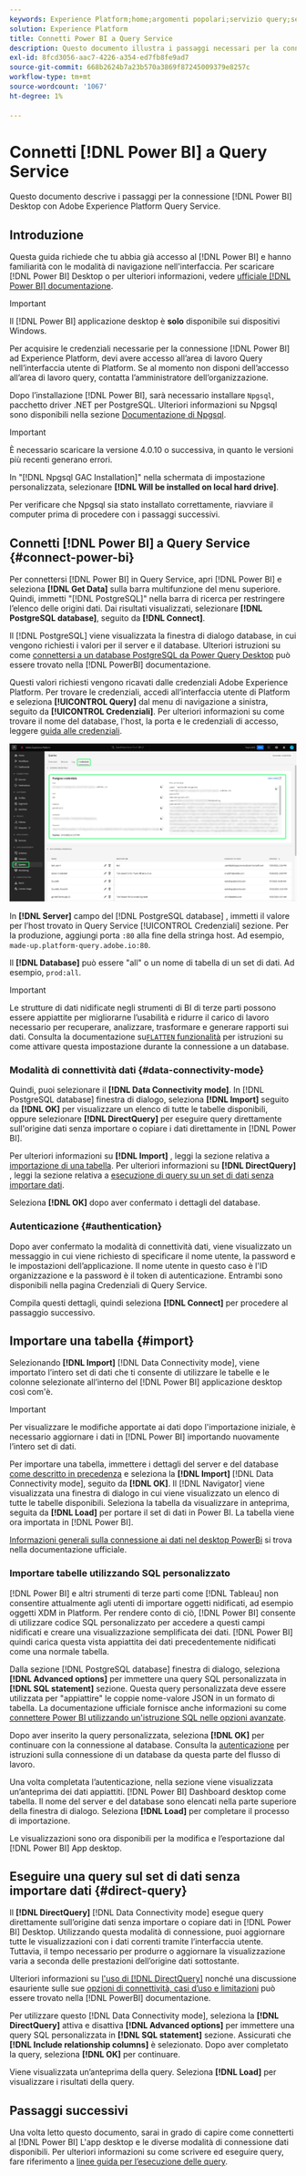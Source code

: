 ```yaml
---
keywords: Experience Platform;home;argomenti popolari;servizio query;servizio query;Power BI;power bi;connettersi al servizio query;
solution: Experience Platform
title: Connetti Power BI a Query Service
description: Questo documento illustra i passaggi necessari per la connessione di Power BI con Adobe Experience Platform Query Service.
exl-id: 8fcd3056-aac7-4226-a354-ed7fb8fe9ad7
source-git-commit: 668b2624b7a23b570a3869f87245009379e8257c
workflow-type: tm+mt
source-wordcount: '1067'
ht-degree: 1%

---
```


# Connetti [!DNL Power BI] a Query Service

Questo documento descrive i passaggi per la connessione [!DNL Power BI] Desktop con Adobe Experience Platform Query Service.

## Introduzione

Questa guida richiede che tu abbia già accesso al [!DNL Power BI] e hanno familiarità con le modalità di navigazione nell&#39;interfaccia. Per scaricare [!DNL Power BI] Desktop o per ulteriori informazioni, vedere [ufficiale [!DNL Power BI] documentazione](https://docs.microsoft.com/it-IT/power-bi/).

>[!IMPORTANT]
>
> Il [!DNL Power BI] applicazione desktop è **solo** disponibile sui dispositivi Windows.

Per acquisire le credenziali necessarie per la connessione [!DNL Power BI] ad Experience Platform, devi avere accesso all’area di lavoro Query nell’interfaccia utente di Platform. Se al momento non disponi dell’accesso all’area di lavoro query, contatta l’amministratore dell’organizzazione.

Dopo l’installazione [!DNL Power BI], sarà necessario installare `Npgsql`, pacchetto driver .NET per PostgreSQL. Ulteriori informazioni su Npgsql sono disponibili nella sezione [Documentazione di Npgsql](https://www.npgsql.org/doc/index.html).

>[!IMPORTANT]
>
>È necessario scaricare la versione 4.0.10 o successiva, in quanto le versioni più recenti generano errori.

In &quot;[!DNL Npgsql GAC Installation]&quot; nella schermata di impostazione personalizzata, selezionare **[!DNL Will be installed on local hard drive]**.

Per verificare che Npgsql sia stato installato correttamente, riavviare il computer prima di procedere con i passaggi successivi.

## Connetti [!DNL Power BI] a Query Service {#connect-power-bi}

Per connettersi [!DNL Power BI] in Query Service, apri [!DNL Power BI] e seleziona **[!DNL Get Data]** sulla barra multifunzione del menu superiore. Quindi, immetti &quot;[!DNL PostgreSQL]&quot; nella barra di ricerca per restringere l’elenco delle origini dati. Dai risultati visualizzati, selezionare **[!DNL PostgreSQL database]**, seguito da **[!DNL Connect]**.

Il [!DNL PostgreSQL] viene visualizzata la finestra di dialogo database, in cui vengono richiesti i valori per il server e il database. Ulteriori istruzioni su come [connettersi a un database PostgreSQL da Power Query Desktop](https://learn.microsoft.com/en-us/power-query/connectors/postgresql#connect-to-a-postgresql-database-from-power-query-desktop) può essere trovato nella [!DNL PowerBI] documentazione.

Questi valori richiesti vengono ricavati dalle credenziali Adobe Experience Platform. Per trovare le credenziali, accedi all’interfaccia utente di Platform e seleziona **[!UICONTROL Query]** dal menu di navigazione a sinistra, seguito da **[!UICONTROL Credenziali]**. Per ulteriori informazioni su come trovare il nome del database, l&#39;host, la porta e le credenziali di accesso, leggere [guida alle credenziali](../ui/credentials.md).

![L’area di lavoro Query di Experience Platform con la scheda Credenziali ed evidenziate le credenziali in Scadenza.](../images/clients/power-bi/query-service-credentials-page.png)

In **[!DNL Server]** campo del [!DNL PostgreSQL database] , immetti il valore per l’host trovato in Query Service [!UICONTROL Credenziali] sezione. Per la produzione, aggiungi porta `:80` alla fine della stringa host. Ad esempio, `made-up.platform-query.adobe.io:80`.

Il **[!DNL Database]** può essere &quot;all&quot; o un nome di tabella di un set di dati. Ad esempio, `prod:all`.

>[!IMPORTANT]
>
>Le strutture di dati nidificate negli strumenti di BI di terze parti possono essere appiattite per migliorarne l’usabilità e ridurre il carico di lavoro necessario per recuperare, analizzare, trasformare e generare rapporti sui dati. Consulta la documentazione su[`FLATTEN` funzionalità](../essential-concepts/flatten-nested-data.md) per istruzioni su come attivare questa impostazione durante la connessione a un database.

### Modalità di connettività dati {#data-connectivity-mode}

Quindi, puoi selezionare il **[!DNL Data Connectivity mode]**. In [!DNL PostgreSQL database] finestra di dialogo, seleziona **[!DNL Import]** seguito da **[!DNL OK]** per visualizzare un elenco di tutte le tabelle disponibili, oppure selezionare **[!DNL DirectQuery]** per eseguire query direttamente sull&#39;origine dati senza importare o copiare i dati direttamente in [!DNL Power BI].

Per ulteriori informazioni su **[!DNL Import]** , leggi la sezione relativa a [importazione di una tabella](#import). Per ulteriori informazioni su **[!DNL DirectQuery]** , leggi la sezione relativa a [esecuzione di query su un set di dati senza importare dati](#direct-query).

Seleziona **[!DNL OK]** dopo aver confermato i dettagli del database.

### Autenticazione {#authentication}

Dopo aver confermato la modalità di connettività dati, viene visualizzato un messaggio in cui viene richiesto di specificare il nome utente, la password e le impostazioni dell’applicazione. Il nome utente in questo caso è l&#39;ID organizzazione e la password è il token di autenticazione. Entrambi sono disponibili nella pagina Credenziali di Query Service.

Compila questi dettagli, quindi seleziona **[!DNL Connect]** per procedere al passaggio successivo.

## Importare una tabella {#import}

Selezionando **[!DNL Import]** [!DNL Data Connectivity mode], viene importato l’intero set di dati che ti consente di utilizzare le tabelle e le colonne selezionate all’interno del [!DNL Power BI] applicazione desktop così com&#39;è.

>[!IMPORTANT]
>
>Per visualizzare le modifiche apportate ai dati dopo l&#39;importazione iniziale, è necessario aggiornare i dati in [!DNL Power BI] importando nuovamente l’intero set di dati.

Per importare una tabella, immettere i dettagli del server e del database [come descritto in precedenza](#connect-power-bi) e seleziona la **[!DNL Import]** [!DNL Data Connectivity mode], seguito da **[!DNL OK]**. Il [!DNL Navigator] viene visualizzata una finestra di dialogo in cui viene visualizzato un elenco di tutte le tabelle disponibili. Seleziona la tabella da visualizzare in anteprima, seguita da **[!DNL Load]** per portare il set di dati in Power BI. La tabella viene ora importata in [!DNL Power BI].

[Informazioni generali sulla connessione ai dati nel desktop PowerBi](https://learn.microsoft.com/en-us/power-bi/connect-data/desktop-quickstart-connect-to-data#connect-to-data) si trova nella documentazione ufficiale.

### Importare tabelle utilizzando SQL personalizzato

[!DNL Power BI] e altri strumenti di terze parti come [!DNL Tableau] non consentire attualmente agli utenti di importare oggetti nidificati, ad esempio oggetti XDM in Platform. Per rendere conto di ciò, [!DNL Power BI] consente di utilizzare codice SQL personalizzato per accedere a questi campi nidificati e creare una visualizzazione semplificata dei dati. [!DNL Power BI] quindi carica questa vista appiattita dei dati precedentemente nidificati come una normale tabella.

Dalla sezione [!DNL PostgreSQL database] finestra di dialogo, seleziona **[!DNL Advanced options]** per immettere una query SQL personalizzata in **[!DNL SQL statement]** sezione. Questa query personalizzata deve essere utilizzata per &quot;appiattire&quot; le coppie nome-valore JSON in un formato di tabella. La documentazione ufficiale fornisce anche informazioni su come [connettere Power BI utilizzando un&#39;istruzione SQL nelle opzioni avanzate](https://learn.microsoft.com/en-us/power-query/connectors/postgresql#connect-using-advanced-options).

Dopo aver inserito la query personalizzata, seleziona **[!DNL OK]** per continuare con la connessione al database. Consulta la [autenticazione](#authentication) per istruzioni sulla connessione di un database da questa parte del flusso di lavoro.

Una volta completata l’autenticazione, nella sezione viene visualizzata un’anteprima dei dati appiattiti. [!DNL Power BI] Dashboard desktop come tabella. Il nome del server e del database sono elencati nella parte superiore della finestra di dialogo. Seleziona **[!DNL Load]** per completare il processo di importazione.

Le visualizzazioni sono ora disponibili per la modifica e l’esportazione dal [!DNL Power BI] App desktop.

## Eseguire una query sul set di dati senza importare dati {#direct-query}

Il **[!DNL DirectQuery]** [!DNL Data Connectivity mode] esegue query direttamente sull’origine dati senza importare o copiare dati in [!DNL Power BI] Desktop. Utilizzando questa modalità di connessione, puoi aggiornare tutte le visualizzazioni con i dati correnti tramite l’interfaccia utente. Tuttavia, il tempo necessario per produrre o aggiornare la visualizzazione varia a seconda delle prestazioni dell’origine dati sottostante.

Ulteriori informazioni su [l&#39;uso di [!DNL DirectQuery]](https://learn.microsoft.com/en-us/power-bi/connect-data/desktop-use-directquery) nonché una discussione esauriente sulle sue [opzioni di connettività, casi d’uso e limitazioni](https://learn.microsoft.com/en-us/power-bi/connect-data/desktop-directquery-about) può essere trovato nella [!DNL PowerBI] documentazione.

Per utilizzare questo [!DNL Data Connectivity mode], seleziona la **[!DNL DirectQuery]** attiva e disattiva **[!DNL Advanced options]** per immettere una query SQL personalizzata in **[!DNL SQL statement]** sezione. Assicurati che **[!DNL Include relationship columns]** è selezionato. Dopo aver completato la query, seleziona **[!DNL OK]** per continuare.

Viene visualizzata un’anteprima della query. Seleziona **[!DNL Load]** per visualizzare i risultati della query.

## Passaggi successivi

Una volta letto questo documento, sarai in grado di capire come connetterti al [!DNL Power BI] L&#39;app desktop e le diverse modalità di connessione dati disponibili. Per ulteriori informazioni su come scrivere ed eseguire query, fare riferimento a [linee guida per l’esecuzione delle query](../best-practices/writing-queries.md).
